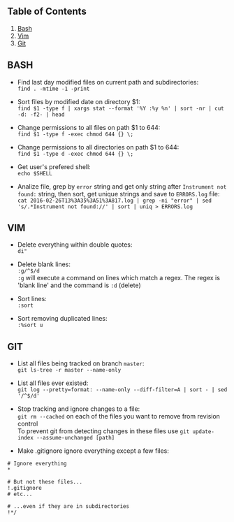 ## Table of Contents
1. [Bash](#bash)
2. [Vim](#vim)
3. [Git](#git)

## BASH <a name="bash"></a>

- Find last day modified files on current path and subdirectories: \
`find . -mtime -1 -print`

- Sort files by modified date on directory $1: \
`find $1 -type f | xargs stat --format '%Y :%y %n' | sort -nr | cut -d: -f2- | head`

- Change permissions to all files on path $1 to 644: \
`find $1 -type f -exec chmod 644 {} \;`

- Change permissions to all directories on path $1 to 644: \
`find $1 -type d -exec chmod 644 {} \;`

- Get user's prefered shell: \
`echo $SHELL`

- Analize file, grep by `error` string and get only string after `Instrument not found:` string, then sort, get unique strings and save to `ERRORS.log` file: \
`cat 2016-02-26T13%3A35%3A51%3A817.log | grep -ni "error" | sed 's/.*Instrument not found://' | sort | uniq > ERRORS.log`

## VIM <a name="vim"></a>

- Delete everything within double quotes: \
 `di"`

- Delete blank lines: \
`:g/^$/d` \
`:g` will execute a command on lines which match a regex. The regex is 'blank line' and the command is `:d` (delete)

- Sort lines: \
`:sort`

- Sort removing duplicated lines: \
`:%sort u`

## GIT <a name="git"></a>

- List all files being tracked on branch `master`: \
`git ls-tree -r master --name-only`

- List all files ever existed: \
`git log --pretty=format: --name-only --diff-filter=A | sort - | sed '/^$/d'`

- Stop tracking and ignore changes to a file: \
`git rm --cached` on each of the files you want to remove from revision control \
To prevent git from detecting changes in these files use `git update-index --assume-unchanged [path]`

- Make .gitignore ignore everything except a few files:
```
# Ignore everything
*

# But not these files...
!.gitignore
# etc...

# ...even if they are in subdirectories
!*/
```
